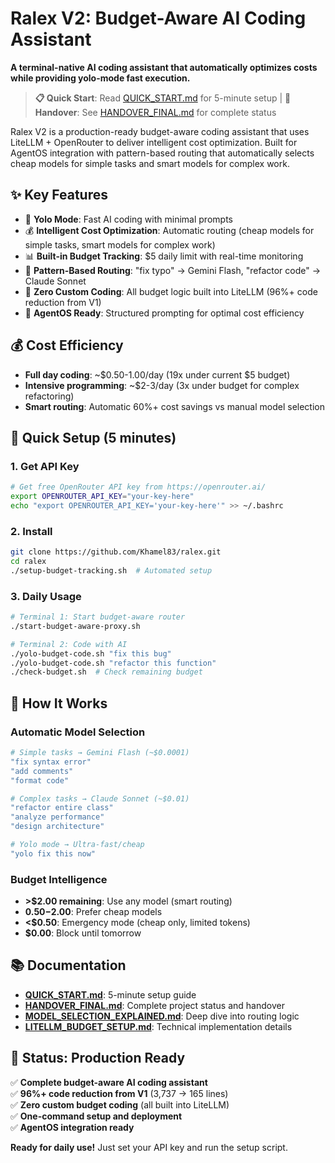 # Ralex V2: Budget-Aware AI Coding Assistant

**A terminal-native AI coding assistant that automatically optimizes costs while providing yolo-mode fast execution.**

> **📋 Quick Start**: Read [QUICK_START.md](QUICK_START.md) for 5-minute setup | **🎯 Handover**: See [HANDOVER_FINAL.md](HANDOVER_FINAL.md) for complete status

Ralex V2 is a production-ready budget-aware coding assistant that uses LiteLLM + OpenRouter to deliver intelligent cost optimization. Built for AgentOS integration with pattern-based routing that automatically selects cheap models for simple tasks and smart models for complex work.

## ✨ Key Features

- 🚀 **Yolo Mode**: Fast AI coding with minimal prompts
- 💰 **Intelligent Cost Optimization**: Automatic routing (cheap models for simple tasks, smart models for complex work)
- 📊 **Built-in Budget Tracking**: $5 daily limit with real-time monitoring  
- 🧠 **Pattern-Based Routing**: "fix typo" → Gemini Flash, "refactor code" → Claude Sonnet
- 🔧 **Zero Custom Coding**: All budget logic built into LiteLLM (96%+ code reduction from V1)
- 🎯 **AgentOS Ready**: Structured prompting for optimal cost efficiency

## 💰 Cost Efficiency

- **Full day coding**: ~$0.50-1.00/day (19x under current $5 budget)
- **Intensive programming**: ~$2-3/day (3x under budget for complex refactoring)
- **Smart routing**: Automatic 60%+ cost savings vs manual model selection

## 🚀 Quick Setup (5 minutes)

### 1. Get API Key
```bash
# Get free OpenRouter API key from https://openrouter.ai/
export OPENROUTER_API_KEY="your-key-here"
echo "export OPENROUTER_API_KEY='your-key-here'" >> ~/.bashrc
```

### 2. Install
```bash
git clone https://github.com/Khamel83/ralex.git
cd ralex
./setup-budget-tracking.sh  # Automated setup
```

### 3. Daily Usage
```bash
# Terminal 1: Start budget-aware router
./start-budget-aware-proxy.sh

# Terminal 2: Code with AI  
./yolo-budget-code.sh "fix this bug"
./yolo-budget-code.sh "refactor this function"
./check-budget.sh  # Check remaining budget
```

## 🎯 How It Works

### Automatic Model Selection
```bash
# Simple tasks → Gemini Flash (~$0.0001)
"fix syntax error"
"add comments" 
"format code"

# Complex tasks → Claude Sonnet (~$0.01)  
"refactor entire class"
"analyze performance"
"design architecture"

# Yolo mode → Ultra-fast/cheap
"yolo fix this now"
```

### Budget Intelligence
- **>$2.00 remaining**: Use any model (smart routing)
- **$0.50-$2.00**: Prefer cheap models
- **<$0.50**: Emergency mode (cheap only, limited tokens)
- **$0.00**: Block until tomorrow

## 📚 Documentation

- **[QUICK_START.md](QUICK_START.md)**: 5-minute setup guide
- **[HANDOVER_FINAL.md](HANDOVER_FINAL.md)**: Complete project status and handover  
- **[MODEL_SELECTION_EXPLAINED.md](MODEL_SELECTION_EXPLAINED.md)**: Deep dive into routing logic
- **[LITELLM_BUDGET_SETUP.md](LITELLM_BUDGET_SETUP.md)**: Technical implementation details

## 🎉 Status: Production Ready

✅ **Complete budget-aware AI coding assistant**  
✅ **96%+ code reduction from V1** (3,737 → 165 lines)  
✅ **Zero custom budget coding** (all built into LiteLLM)  
✅ **One-command setup and deployment**  
✅ **AgentOS integration ready**  

**Ready for daily use!** Just set your API key and run the setup script.
